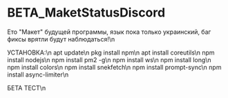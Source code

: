 # BETA_MaketStatusDiscord
Ето "Макет" будущей программы, язык пока только украинский, баг фиксы врятли будут наблюдаться!\n

УСТАНОВКА:\n
apt update\n
pkg install npm\n
apt install coreutils\n
npm install nodejs\n
npm install pm2 -g\n
npm install ws\n
npm install long\n
npm install colors\n
npm install snekfetch\n
npm install prompt-sync\n
npm install async-limiter\n

БЕТА ТЕСТ\n
